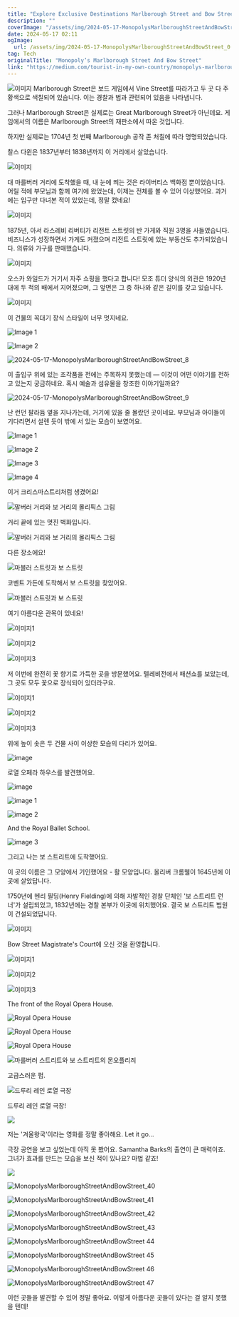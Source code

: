 ```yaml
---
title: "Explore Exclusive Destinations Marlborough Street and Bow Street in Monopoly"
description: ""
coverImage: "/assets/img/2024-05-17-MonopolysMarlboroughStreetAndBowStreet_0.png"
date: 2024-05-17 02:11
ogImage: 
  url: /assets/img/2024-05-17-MonopolysMarlboroughStreetAndBowStreet_0.png
tag: Tech
originalTitle: "Monopoly’s Marlborough Street And Bow Street"
link: "https://medium.com/tourist-in-my-own-country/monopolys-marlborough-street-and-bow-street-10da87388fef"
---
```



![이미지](/assets/img/2024-05-17-MonopolysMarlboroughStreetAndBowStreet_0.png)
Marlborough Street은 보드 게임에서 Vine Street를 따라가고 두 곳 다 주황색으로 색칠되어 있습니다. 이는 경찰과 법과 관련되어 있음을 나타냅니다.

그러나 Marlborough Street은 실제로는 Great Marlborough Street가 아닌데요. 게임에서의 이름은 Marlborough Street의 재판소에서 따온 것입니다.

하지만 실제로는 1704년 첫 번째 Marlborough 공작 존 처칠에 따라 명명되었습니다.

<div class="content-ad"></div>

찰스 다윈은 1837년부터 1838년까지 이 거리에서 살았습니다.

![이미지](/assets/img/2024-05-17-MonopolysMarlboroughStreetAndBowStreet_1.png)

대 마를버러 거리에 도착했을 때, 내 눈에 띄는 것은 라이버티스 백화점 뿐이었습니다. 어릴 적에 부모님과 함께 여기에 왔었는데, 이제는 전체를 볼 수 있어 이상했어요. 과거에는 입구만 다녀본 적이 있었는데, 정말 컸네요!

![이미지](/assets/img/2024-05-17-MonopolysMarlboroughStreetAndBowStreet_2.png)

<div class="content-ad"></div>

1875년, 아서 라스레비 리버티가 리전트 스트릿의 반 가게와 직원 3명을 사들였습니다. 비즈니스가 성장하면서 가게도 커졌으며 리전트 스트릿에 있는 부동산도 추가되었습니다. 의류와 가구를 판매했습니다.

![이미지](/assets/img/2024-05-17-MonopolysMarlboroughStreetAndBowStreet_3.png)

오스카 와일드가 거기서 자주 쇼핑을 했다고 합니다! 모조 튜더 양식의 외관은 1920년대에 두 척의 배에서 지어졌으며, 그 앞면은 그 중 하나와 같은 길이를 갖고 있습니다.

![이미지](/assets/img/2024-05-17-MonopolysMarlboroughStreetAndBowStreet_4.png)

<div class="content-ad"></div>

이 건물의 꼭대기 장식 스타일이 너무 멋지네요.

![Image 1](/assets/img/2024-05-17-MonopolysMarlboroughStreetAndBowStreet_6.png)

![Image 2](/assets/img/2024-05-17-MonopolysMarlboroughStreetAndBowStreet_7.png)

<div class="content-ad"></div>


![2024-05-17-MonopolysMarlboroughStreetAndBowStreet_8](/assets/img/2024-05-17-MonopolysMarlboroughStreetAndBowStreet_8.png)

이 출입구 위에 있는 조각품을 전에는 주목하지 못했는데 — 이것이 어떤 이야기를 전하고 있는지 궁금하네요. 혹시 예술과 섬유물을 창조한 이야기일까요?

![2024-05-17-MonopolysMarlboroughStreetAndBowStreet_9](/assets/img/2024-05-17-MonopolysMarlboroughStreetAndBowStreet_9.png)

난 런던 팔라듐 옆을 지나가는데, 거기에 있을 줄 몰랐던 곳이네요. 부모님과 아이들이 기다리면서 설렌 듯이 밖에 서 있는 모습이 보였어요.


<div class="content-ad"></div>


![Image 1](/assets/img/2024-05-17-MonopolysMarlboroughStreetAndBowStreet_10.png)

![Image 2](/assets/img/2024-05-17-MonopolysMarlboroughStreetAndBowStreet_11.png)

![Image 3](/assets/img/2024-05-17-MonopolysMarlboroughStreetAndBowStreet_12.png)

![Image 4](/assets/img/2024-05-17-MonopolysMarlboroughStreetAndBowStreet_13.png)


<div class="content-ad"></div>

이거 크리스마스트리처럼 생겼어요!

![말버러 거리와 보 거리의 몰리픽스 그림](/assets/img/2024-05-17-MonopolysMarlboroughStreetAndBowStreet_14.png)

거리 끝에 있는 멋진 벽화입니다.

![말버러 거리와 보 거리의 몰리픽스 그림](/assets/img/2024-05-17-MonopolysMarlboroughStreetAndBowStreet_15.png)

<div class="content-ad"></div>

다른 장소에요!

![마블러 스트릿과 보 스트릿]("/assets/img/2024-05-17-MonopolysMarlboroughStreetAndBowStreet_16.png")

코벤트 가든에 도착해서 보 스트릿을 찾았어요.

![마블러 스트릿과 보 스트릿]("/assets/img/2024-05-17-MonopolysMarlboroughStreetAndBowStreet_17.png")

<div class="content-ad"></div>

여기 아름다운 관목이 있네요!

![이미지1](/assets/img/2024-05-17-MonopolysMarlboroughStreetAndBowStreet_18.png)

![이미지2](/assets/img/2024-05-17-MonopolysMarlboroughStreetAndBowStreet_19.png)

![이미지3](/assets/img/2024-05-17-MonopolysMarlboroughStreetAndBowStreet_20.png)

<div class="content-ad"></div>

저 이번에 완전히 꽃 향기로 가득한 곳을 방문했어요. 텔레비전에서 패션쇼를 보았는데, 그 곳도 모두 꽃으로 장식되어 있더라구요.

![이미지1](/assets/img/2024-05-17-MonopolysMarlboroughStreetAndBowStreet_21.png)

![이미지2](/assets/img/2024-05-17-MonopolysMarlboroughStreetAndBowStreet_22.png)

![이미지3](/assets/img/2024-05-17-MonopolysMarlboroughStreetAndBowStreet_23.png)

<div class="content-ad"></div>

위에 높이 솟은 두 건물 사이 이상한 모습의 다리가 있어요.

![image](/assets/img/2024-05-17-MonopolysMarlboroughStreetAndBowStreet_24.png)

로열 오페라 하우스를 발견했어요.

![image](/assets/img/2024-05-17-MonopolysMarlboroughStreetAndBowStreet_25.png)

<div class="content-ad"></div>


![image 1](/assets/img/2024-05-17-MonopolysMarlboroughStreetAndBowStreet_26.png)

![image 2](/assets/img/2024-05-17-MonopolysMarlboroughStreetAndBowStreet_27.png)

And the Royal Ballet School.

![image 3](/assets/img/2024-05-17-MonopolysMarlboroughStreetAndBowStreet_28.png)


<div class="content-ad"></div>

그리고 나는 보 스트리트에 도착했어요.

이 곳의 이름은 그 모양에서 기인했어요 - 활 모양입니다. 올리버 크롬웰이 1645년에 이곳에 살았답니다.

1750년에 헨리 필딩(Henry Fielding)에 의해 자발적인 경찰 단체인 '보 스트리트 런너'가 설립되었고, 1832년에는 경찰 본부가 이곳에 위치했어요. 결국 보 스트리트 법원이 건설되었답니다.

![이미지](/assets/img/2024-05-17-MonopolysMarlboroughStreetAndBowStreet_29.png)

<div class="content-ad"></div>

Bow Street Magistrate's Court에 오신 것을 환영합니다.

![이미지1](/assets/img/2024-05-17-MonopolysMarlboroughStreetAndBowStreet_30.png)

![이미지2](/assets/img/2024-05-17-MonopolysMarlboroughStreetAndBowStreet_31.png)

![이미지3](/assets/img/2024-05-17-MonopolysMarlboroughStreetAndBowStreet_32.png)

<div class="content-ad"></div>

The front of the Royal Opera House.

![Royal Opera House](/assets/img/2024-05-17-MonopolysMarlboroughStreetAndBowStreet_33.png)

![Royal Opera House](/assets/img/2024-05-17-MonopolysMarlboroughStreetAndBowStreet_34.png)

![Royal Opera House](/assets/img/2024-05-17-MonopolysMarlboroughStreetAndBowStreet_35.png)

<div class="content-ad"></div>

![마를버러 스트리트와 보 스트리트의 몬오플리즤](/assets/img/2024-05-17-MonopolysMarlboroughStreetAndBowStreet_36.png)

고급스러운 펍.

![드루리 레인 로열 극장](/assets/img/2024-05-17-MonopolysMarlboroughStreetAndBowStreet_37.png)

드루리 레인 로열 극장!

<div class="content-ad"></div>

![](/assets/img/2024-05-17-MonopolysMarlboroughStreetAndBowStreet_38.png)

저는 '겨울왕국'이라는 영화를 정말 좋아해요. Let it go…

극장 공연을 보고 싶었는데 아직 못 봤어요. Samantha Barks의 출연이 큰 매력이죠. 그녀가 효과를 만드는 모습을 보신 적이 있나요? 마법 같죠!

![](/assets/img/2024-05-17-MonopolysMarlboroughStreetAndBowStreet_39.png)

<div class="content-ad"></div>


![MonopolysMarlboroughStreetAndBowStreet_40](/assets/img/2024-05-17-MonopolysMarlboroughStreetAndBowStreet_40.png)

![MonopolysMarlboroughStreetAndBowStreet_41](/assets/img/2024-05-17-MonopolysMarlboroughStreetAndBowStreet_41.png)

![MonopolysMarlboroughStreetAndBowStreet_42](/assets/img/2024-05-17-MonopolysMarlboroughStreetAndBowStreet_42.png)

![MonopolysMarlboroughStreetAndBowStreet_43](/assets/img/2024-05-17-MonopolysMarlboroughStreetAndBowStreet_43.png)


<div class="content-ad"></div>


![MonopolysMarlboroughStreetAndBowStreet 44](/assets/img/2024-05-17-MonopolysMarlboroughStreetAndBowStreet_44.png)

![MonopolysMarlboroughStreetAndBowStreet 45](/assets/img/2024-05-17-MonopolysMarlboroughStreetAndBowStreet_45.png)

![MonopolysMarlboroughStreetAndBowStreet 46](/assets/img/2024-05-17-MonopolysMarlboroughStreetAndBowStreet_46.png)

![MonopolysMarlboroughStreetAndBowStreet 47](/assets/img/2024-05-17-MonopolysMarlboroughStreetAndBowStreet_47.png)


<div class="content-ad"></div>

이런 곳들을 발견할 수 있어 정말 좋아요. 이렇게 아름다운 곳들이 있다는 걸 알지 못했을 텐데!